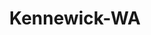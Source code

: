 ---
title: Kennewick-WA
slug: kennewick-wa
f_state:
- cms/state/washington.md
f_locations:
- cms/payday-loan/advance-america-2566.md
- cms/payday-loan/allied-cash-advance-3963.md
- cms/payday-loan/armada-corporation-4818.md
- cms/payday-loan/associated-credit-service-inc-4854.md
- cms/payday-loan/cash-asap-6720.md
- cms/payday-loan/cash-store-8612.md
- cms/payday-loan/cash-store-8620.md
- cms/payday-loan/check-into-cash-12579.md
- cms/payday-loan/check-into-cash-of-washington-13679.md
- cms/payday-loan/check-into-cash-of-washington-13695.md
- cms/payday-loan/checks-cashed-moneytree-14619.md
- cms/payday-loan/cottonwood-financial-lp-15423.md
- cms/payday-loan/money-tree-21790.md
- cms/payday-loan/moneytree-21914.md
- cms/payday-loan/moneytree-inc-22004.md
- cms/payday-loan/moneytree-inc-22013.md
- cms/payday-loan/nationwide-budget-finance-22896.md
- cms/payday-loan/quik-cash-25482.md
- cms/payday-loan/rent-a-center-25950.md
updated-on: '2024-05-30T13:41:28.615Z'
created-on: '2024-05-30T13:41:28.615Z'
published-on: '2024-05-30T13:54:32.469Z'
f_city: Kennewick
layout: '[city].html'
tags: city
---